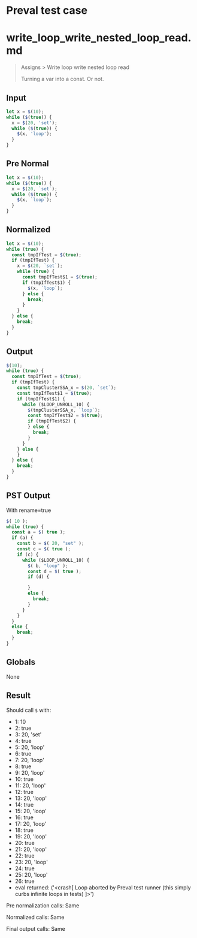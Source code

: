# Preval test case

# write_loop_write_nested_loop_read.md

> Assigns > Write loop write nested loop read
>
> Turning a var into a const. Or not.

## Input

`````js filename=intro
let x = $(10);
while ($(true)) {
  x = $(20, 'set');
  while ($(true)) {
    $(x, 'loop');
  }
}
`````

## Pre Normal


`````js filename=intro
let x = $(10);
while ($(true)) {
  x = $(20, `set`);
  while ($(true)) {
    $(x, `loop`);
  }
}
`````

## Normalized


`````js filename=intro
let x = $(10);
while (true) {
  const tmpIfTest = $(true);
  if (tmpIfTest) {
    x = $(20, `set`);
    while (true) {
      const tmpIfTest$1 = $(true);
      if (tmpIfTest$1) {
        $(x, `loop`);
      } else {
        break;
      }
    }
  } else {
    break;
  }
}
`````

## Output


`````js filename=intro
$(10);
while (true) {
  const tmpIfTest = $(true);
  if (tmpIfTest) {
    const tmpClusterSSA_x = $(20, `set`);
    const tmpIfTest$1 = $(true);
    if (tmpIfTest$1) {
      while ($LOOP_UNROLL_10) {
        $(tmpClusterSSA_x, `loop`);
        const tmpIfTest$2 = $(true);
        if (tmpIfTest$2) {
        } else {
          break;
        }
      }
    } else {
    }
  } else {
    break;
  }
}
`````

## PST Output

With rename=true

`````js filename=intro
$( 10 );
while (true) {
  const a = $( true );
  if (a) {
    const b = $( 20, "set" );
    const c = $( true );
    if (c) {
      while ($LOOP_UNROLL_10) {
        $( b, "loop" );
        const d = $( true );
        if (d) {

        }
        else {
          break;
        }
      }
    }
  }
  else {
    break;
  }
}
`````

## Globals

None

## Result

Should call `$` with:
 - 1: 10
 - 2: true
 - 3: 20, 'set'
 - 4: true
 - 5: 20, 'loop'
 - 6: true
 - 7: 20, 'loop'
 - 8: true
 - 9: 20, 'loop'
 - 10: true
 - 11: 20, 'loop'
 - 12: true
 - 13: 20, 'loop'
 - 14: true
 - 15: 20, 'loop'
 - 16: true
 - 17: 20, 'loop'
 - 18: true
 - 19: 20, 'loop'
 - 20: true
 - 21: 20, 'loop'
 - 22: true
 - 23: 20, 'loop'
 - 24: true
 - 25: 20, 'loop'
 - 26: true
 - eval returned: ('<crash[ Loop aborted by Preval test runner (this simply curbs infinite loops in tests) ]>')

Pre normalization calls: Same

Normalized calls: Same

Final output calls: Same
